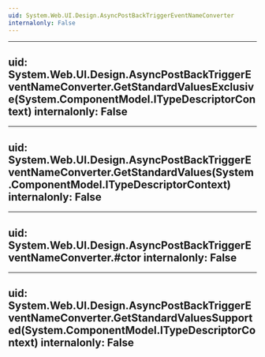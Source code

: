 ```yaml
---
uid: System.Web.UI.Design.AsyncPostBackTriggerEventNameConverter
internalonly: False
---
```


---
uid: System.Web.UI.Design.AsyncPostBackTriggerEventNameConverter.GetStandardValuesExclusive(System.ComponentModel.ITypeDescriptorContext)
internalonly: False
---

---
uid: System.Web.UI.Design.AsyncPostBackTriggerEventNameConverter.GetStandardValues(System.ComponentModel.ITypeDescriptorContext)
internalonly: False
---

---
uid: System.Web.UI.Design.AsyncPostBackTriggerEventNameConverter.#ctor
internalonly: False
---

---
uid: System.Web.UI.Design.AsyncPostBackTriggerEventNameConverter.GetStandardValuesSupported(System.ComponentModel.ITypeDescriptorContext)
internalonly: False
---
